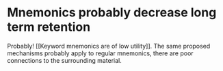 # Mnemonics probably decrease long term retention
Probably! [[Keyword mnemonics are of low utility]]. The same proposed mechanisms probably apply to regular mnemonics, there are poor connections to the surrounding material.

<!-- {BearID:4EF4FBA9-EC4C-4E1B-A971-E8F4CDB44998-15756-0000130355DB65BE} -->
